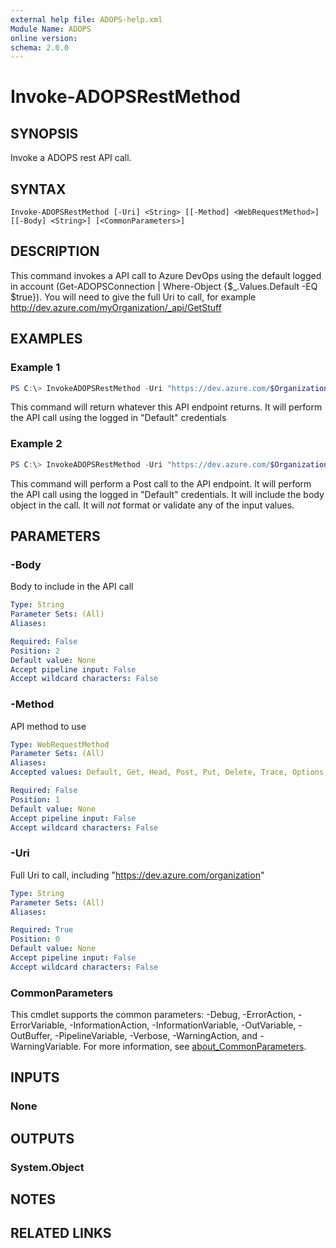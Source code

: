 ```yaml
---
external help file: ADOPS-help.xml
Module Name: ADOPS
online version:
schema: 2.0.0
---
```


# Invoke-ADOPSRestMethod

## SYNOPSIS
Invoke a ADOPS rest API call.

## SYNTAX

```
Invoke-ADOPSRestMethod [-Uri] <String> [[-Method] <WebRequestMethod>] [[-Body] <String>] [<CommonParameters>]
```

## DESCRIPTION
This command invokes a API call to Azure DevOps using the default logged in account (Get-ADOPSConnection | Where-Object {$_.Values.Default -EQ $true}). You will need to give the full Uri to call, for example
http://dev.azure.com/myOrganization/_api/GetStuff

## EXAMPLES

### Example 1
```powershell
PS C:\> InvokeADOPSRestMethod -Uri "https://dev.azure.com/$Organization/_apis/distributedtask/tasks"

```

This command will return whatever this API endpoint returns. It will perform the API call using the logged in "Default" credentials

### Example 2
```powershell
PS C:\> InvokeADOPSRestMethod -Uri "https://dev.azure.com/$Organization/_apis/distributedtask/tasks" -Method Post -Body $BodyObject

```

This command will perform a Post call to the API endpoint. It will perform the API call using the logged in "Default" credentials. It will include the body object in the call. It will _not_ format or validate any of the input values.

## PARAMETERS

### -Body
Body to include in the API call

```yaml
Type: String
Parameter Sets: (All)
Aliases:

Required: False
Position: 2
Default value: None
Accept pipeline input: False
Accept wildcard characters: False
```

### -Method
API method to use

```yaml
Type: WebRequestMethod
Parameter Sets: (All)
Aliases:
Accepted values: Default, Get, Head, Post, Put, Delete, Trace, Options, Merge, Patch

Required: False
Position: 1
Default value: None
Accept pipeline input: False
Accept wildcard characters: False
```

### -Uri
Full Uri to call, including "https://dev.azure.com/organization"

```yaml
Type: String
Parameter Sets: (All)
Aliases:

Required: True
Position: 0
Default value: None
Accept pipeline input: False
Accept wildcard characters: False
```

### CommonParameters
This cmdlet supports the common parameters: -Debug, -ErrorAction, -ErrorVariable, -InformationAction, -InformationVariable, -OutVariable, -OutBuffer, -PipelineVariable, -Verbose, -WarningAction, and -WarningVariable. For more information, see [about_CommonParameters](http://go.microsoft.com/fwlink/?LinkID=113216).

## INPUTS

### None

## OUTPUTS

### System.Object
## NOTES

## RELATED LINKS
